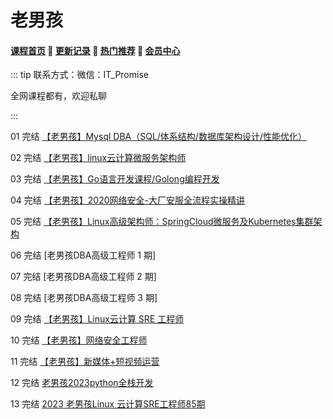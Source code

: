 # 老男孩

#### [**课程首页**](../../README.md) 💖 [**更新记录**](./gxjl-2023.md) 💖 [**热门推荐**](./rmtj.md) 💖 [**会员中心**](./vip.md)

::: tip
联系方式：微信：IT_Promise

全网课程都有，欢迎私聊

:::

01 完结 [【老男孩】Mysql DBA（SQL/体系结构/数据库架构设计/性能优化）](https://edu.51cto.com/course/24231.html)

02 完结 [【老男孩】linux云计算微服务架构师](https://edu.51cto.com/course/24320.html)

03 完结 [【老男孩】Go语言开发课程/Golong编程开发](https://ke.qq.com/course/3060393)

04 完结 [【老男孩】2020网络安全-大厂安服全流程实操精讲](https://edu.51cto.com/topic/3161.html)

05 完结 [【老男孩】Linux高级架构师：SpringCloud微服务及Kubernetes集群架构](https://ke.qq.com/course/2772849)

06 完结 [老男孩DBA高级工程师 1 期]

07 完结 [老男孩DBA高级工程师 2 期]

08 完结 [老男孩DBA高级工程师 3 期]

09 完结 [【老男孩】Linux云计算 SRE 工程师](https://www.oldboyedu.com/)

10 完结 [【老男孩】网络安全工程师](https://www.oldboyedu.com/Public/lnh/kec/network/index.html)

11 完结 [【老男孩】新媒体+短视频运营](https://www.oldboyedu.com/)

12 完结 [老男孩2023python全栈开发](https://www.oldboyedu.com/Public/lnh/kec/pyth/#toWhy5)

13 完结 [2023 老男孩Linux 云计算SRE工程师85期](https://www.oldboyedu.com/Public/lnh/kec/Linuxsre/index.html#outline)